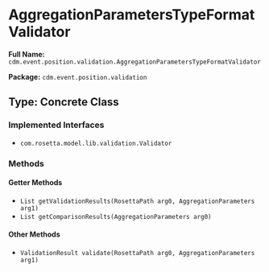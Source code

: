 # AggregationParametersTypeFormatValidator

**Full Name:** `cdm.event.position.validation.AggregationParametersTypeFormatValidator`

**Package:** `cdm.event.position.validation`

## Type: Concrete Class

### Implemented Interfaces

- `com.rosetta.model.lib.validation.Validator`

### Methods

#### Getter Methods

- `List getValidationResults(RosettaPath arg0, AggregationParameters arg1)`
- `List getComparisonResults(AggregationParameters arg0)`

#### Other Methods

- `ValidationResult validate(RosettaPath arg0, AggregationParameters arg1)`

